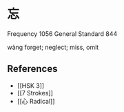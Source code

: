# 忘
Frequency 1056
General Standard 844

wàng
forget; neglect; miss, omit

## References
- [[HSK 3]]
- [[7 Strokes]]
- [[心 Radical]]